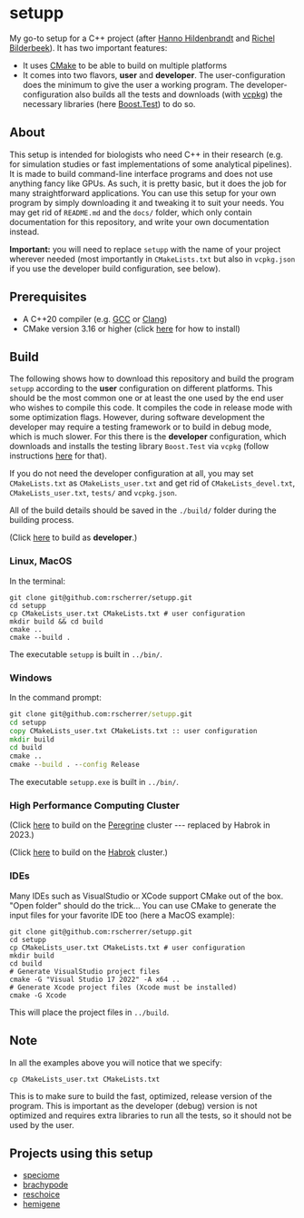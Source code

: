 # setupp

My go-to setup for a C++ project (after [Hanno Hildenbrandt](https://github.com/HHildenbrandt) and [Richel Bilderbeek](https://github.com/richelbilderbeek)). It has two important features:
* It uses [CMake](https://cmake.org) to be able to build on multiple platforms
* It comes into two flavors, **user** and **developer**. The user-configuration does the minimum to give the user a working program. The developer-configuration also builds all the tests and downloads (with [vcpkg](https://github.com/rscherrer/vcpkg)) the necessary libraries (here [Boost.Test](https://github.com/boostorg/test)) to do so.

## About

This setup is intended for biologists who need C++ in their research (e.g. for simulation studies or fast implementations of some analytical pipelines). It is made to build command-line interface programs and does not use anything fancy like GPUs. As such, it is pretty basic, but it does the job for many straightforward applications. You can use this setup for your own program by simply downloading it and tweaking it to suit your needs. You may get rid of `README.md` and the `docs/` folder, which only contain documentation for this repository, and write your own documentation instead.

**Important:** you will need to replace `setupp` with the name of your project wherever needed (most importantly in `CMakeLists.txt` but also in `vcpkg.json` if you use the developer build configuration, see below).

## Prerequisites

* A C++20 compiler (e.g. [GCC](https://gcc.gnu.org) or [Clang](https://clang.llvm.org))
* CMake version 3.16 or higher (click [here](docs/CMAKE.md) for how to install)

## Build

The following shows how to download this repository and build the program `setupp` according to the **user** configuration on different platforms. This should be the most common one or at least the one used by the end user who wishes to compile this code. It compiles the code in release mode with some optimization flags. However, during software development the developer may require a testing framework or to build in debug mode, which is much slower. For this there is the **developer** configuration, which downloads and installs the testing library `Boost.Test` via `vcpkg` (follow instructions [here](docs/BUILD.md) for that).

If you do not need the developer configuration at all, you may set `CMakeLists.txt` as `CMakeLists_user.txt` and get rid of `CMakeLists_devel.txt`, `CMakeLists_user.txt`, `tests/` and `vcpkg.json`.

All of the build details should be saved in the `./build/` folder during the building process.

(Click [here](docs/BUILD.md) to build as **developer**.)

### Linux, MacOS

In the terminal:

```shell
git clone git@github.com:rscherrer/setupp.git
cd setupp
cp CMakeLists_user.txt CMakeLists.txt # user configuration
mkdir build && cd build
cmake ..
cmake --build .
```

The executable `setupp` is built in `../bin/`.

### Windows

In the command prompt:

```cmd
git clone git@github.com:rscherrer/setupp.git
cd setupp
copy CMakeLists_user.txt CMakeLists.txt :: user configuration
mkdir build
cd build
cmake ..
cmake --build . --config Release
```

The executable `setupp.exe` is built in `../bin/`.

### High Performance Computing Cluster

(Click [here](docs/PEREGRINE.md) to build on the [Peregrine](https://www.rug.nl/society-business/centre-for-information-technology/research/services/hpc/facilities/peregrine-hpc-cluster?lang=en) cluster --- replaced by Habrok in 2023.)

(Click [here](docs/HABROK.md) to build on the [Habrok](https://www.rug.nl/society-business/centre-for-information-technology/research/services/hpc/facilities/peregrine-hpc-cluster?lang=en) cluster.)

### IDEs

Many IDEs such as VisualStudio or XCode support CMake out of the box. "Open folder" should do the trick...
You can use CMake to generate the input files for your favorite IDE too (here a MacOS example):

```shell
git clone git@github.com:rscherrer/setupp.git
cd setupp
cp CMakeLists_user.txt CMakeLists.txt # user configuration
mkdir build
cd build
# Generate VisualStudio project files
cmake -G "Visual Studio 17 2022" -A x64 ..
# Generate Xcode project files (Xcode must be installed)
cmake -G Xcode    
```

This will place the project files in `../build`.

## Note

In all the examples above you will notice that we specify:

```shell
cp CMakeLists_user.txt CMakeLists.txt
```

This is to make sure to build the fast, optimized, release version of the program. This is important as the developer (debug) version is not optimized and requires extra libraries to run all the tests, so it should not be used by the user.

## Projects using this setup

* [speciome](https://github.com/rscherrer/speciome)
* [brachypode](https://github.com/rscherrer/brachypode)
* [reschoice](https://github.com/rscherrer/reschoice)
* [hemigene](https://github.com/rscherrer/hemigene)
